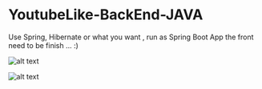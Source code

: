 # YoutubeLike-BackEnd-JAVA
Use Spring, Hibernate or what you want , run as Spring Boot App
the front need to be finish ... :)

![alt text](https://github.com/Yok29/YoutubeLike-BackEnd-JAVA/blob/main/DOCS%20PROJET%20FIL%20ROUGE/YoutubeFinal.png)

![alt text]('https://repository-images.githubusercontent.com/495084610/8b84e642-521b-4394-a52e-ad779c7747f6')
